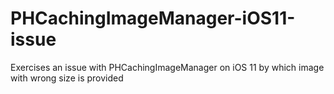 # PHCachingImageManager-iOS11-issue
Exercises an issue with PHCachingImageManager on iOS 11 by which image with wrong size is provided
